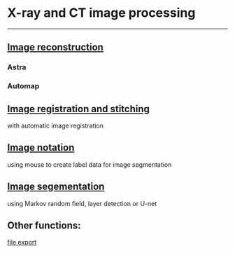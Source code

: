 # X-ray and CT image processing
___
## [Image reconstruction]()

### Astra 
### Automap

## [Image registration and stitching]() 

with automatic image registration


## [Image notation]() 

using mouse to create label data for image segmentation


## [Image segementation]() 

using Markov random field, layer detection or U-net



## Other functions: 


[file export](vgi_to_tiff)
